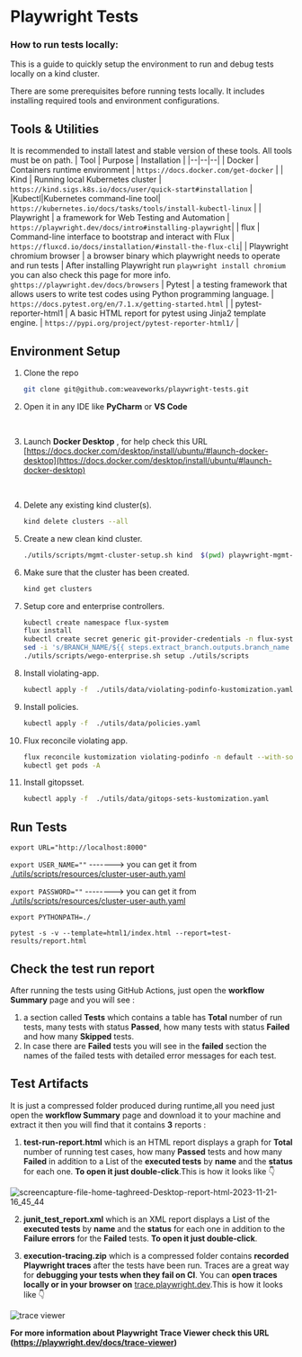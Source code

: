 # Playwright Tests

### How to run tests locally:

This is a guide to quickly setup the environment to run and debug tests locally on a kind cluster.

There are some prerequisites before running tests locally. It includes installing required tools and environment configurations.

  ## Tools  & Utilities

It is recommended to install latest and stable version of these tools. All tools must be on path.
| Tool | Purpose | Installation |
|--|--|--|
| Docker | Containers runtime environment | `https://docs.docker.com/get-docker` |
| Kind | Running local Kubernetes cluster | `https://kind.sigs.k8s.io/docs/user/quick-start#installation` |
|Kubectl|Kubernetes command-line tool| `https://kubernetes.io/docs/tasks/tools/install-kubectl-linux` |
| Playwright |  a framework for Web Testing and Automation | `https://playwright.dev/docs/intro#installing-playwright`|
| flux | Command-line interface to bootstrap and interact with Flux | `https://fluxcd.io/docs/installation/#install-the-flux-cli`|
| Playwright chromium browser | a browser binary which playwright needs to operate and run tests | After installing Playwright run `playwright install chromium`<br> you can also check this page for more info. <br> `ghttps://playwright.dev/docs/browsers`
| Pytest | a testing framework that allows users to write test codes using Python programming language.  | `https://docs.pytest.org/en/7.1.x/getting-started.html` |
| pytest-reporter-html1 | A basic HTML report for pytest using Jinja2 template engine.   | `https://pypi.org/project/pytest-reporter-html1/` |

## Environment Setup
1. Clone the repo<br/>
    ```bash
    git clone git@github.com:weaveworks/playwright-tests.git
    ```
   
2. Open it in any IDE like **PyCharm** or **VS Code**<p>&nbsp;</p>

3. Launch **Docker Desktop** , for help check this URL [https://docs.docker.com/desktop/install/ubuntu/#launch-docker-desktop](https://docs.docker.com/desktop/install/ubuntu/#launch-docker-desktop) <p>&nbsp;</p>

4. Delete any existing kind cluster(s).
    ```bash
    kind delete clusters --all
    ```
   
5. Create a new clean kind cluster.
    ```bash
    ./utils/scripts/mgmt-cluster-setup.sh kind  $(pwd) playwright-mgmt-kind
    ```
   
6. Make sure that the cluster has been created.
    ```bash
    kind get clusters
    ```
   
7. Setup core and enterprise controllers.
    ```bash
    kubectl create namespace flux-system
    flux install
    kubectl create secret generic git-provider-credentials -n flux-system --from-literal=username="$GITHUB_USER" --from-literal=password="$GITHUB_TOKEN"
    sed -i 's/BRANCH_NAME/${{ steps.extract_branch.outputs.branch_name }}/' ./utils/scripts/resources/flux-system-gitrepo.yaml
    ./utils/scripts/wego-enterprise.sh setup ./utils/scripts
    ```
   
8. Install violating-app.
    ```bash
    kubectl apply -f  ./utils/data/violating-podinfo-kustomization.yaml
    ```
   
9. Install policies.
    ```bash
    kubectl apply -f  ./utils/data/policies.yaml
    ```

10. Flux reconcile violating app.
    ```bash
    flux reconcile kustomization violating-podinfo -n default --with-source || true
    kubectl get pods -A
    ```
    
11. Install gitopsset.
    ```bash
    kubectl apply -f  ./utils/data/gitops-sets-kustomization.yaml
    ```
   
## Run Tests

`export URL="http://localhost:8000"`

`export USER_NAME=""`  -------> you can get it from [./utils/scripts/resources/cluster-user-auth.yaml](./utils/scripts/resources/cluster-user-auth.yaml)

`export PASSWORD=""`  --------> you can get it from [./utils/scripts/resources/cluster-user-auth.yaml](./utils/scripts/resources/cluster-user-auth.yaml)

`export PYTHONPATH=./`

`pytest -s -v --template=html1/index.html --report=test-results/report.html`

## Check the test run report
After running the tests using GitHub Actions, just open the **workflow Summary** page and you will see :
1. a section called **Tests** which contains a table has **Total** number of run tests, many tests with status **Passed**, how many tests with status **Failed** and how many **Skipped** tests.
2. In case there are **Failed** tests you will see in the **failed** section the names of the failed tests with detailed error messages for each test.

## Test Artifacts 
It is just a compressed folder produced during runtime,all you need just open the **workflow Summary** page and download it to your machine and extract it then you will find that it contains **3** reports :
1. **test-run-report.html** which is an HTML report displays a graph for **Total** number of running test cases, how many **Passed** tests and how many **Failed** in addition to a List of the **executed tests** by **name** and the **status** for each one. **To open it just double-click**.This is how it looks like :point_down:

![screencapture-file-home-taghreed-Desktop-report-html-2023-11-21-16_45_44](https://github.com/weaveworks/playwright-tests/assets/44777049/7d882812-c7c3-4390-9df9-a6ea74943a37)

2. **junit_test_report.xml** which is an XML report displays a List of the **executed tests** by **name** and the **status** for each one in addition to the **Failure errors** for the **Failed** tests. **To open it just double-click**.

3. **execution-tracing.zip** which is a compressed folder contains **recorded Playwright traces** after the tests have been run. Traces are a great way for **debugging your tests when they fail on CI**. You can **open traces locally or in your browser on** [trace.playwright.dev](https://trace.playwright.dev/).This is how it looks like :point_down:

![trace viewer](https://github.com/weaveworks/playwright-tests/assets/44777049/dd374fc9-f7d8-4ea1-b1c7-0360822010b6)

**For more information about Playwright Trace Viewer check this URL (https://playwright.dev/docs/trace-viewer)**
 
